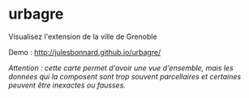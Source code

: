 urbagre
=======

Visualisez l'extension de la ville de Grenoble

Demo : http://julesbonnard.github.io/urbagre/

*Attention : cette carte permet d'avoir une vue d'ensemble, mais les données qui la composent sont trop souvent parcellaires et certaines peuvent être inexactes ou fausses.*